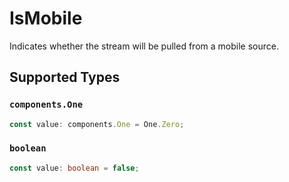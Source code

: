 # IsMobile

Indicates whether the stream will be pulled from a mobile source.


## Supported Types

### `components.One`

```typescript
const value: components.One = One.Zero;
```

### `boolean`

```typescript
const value: boolean = false;
```

